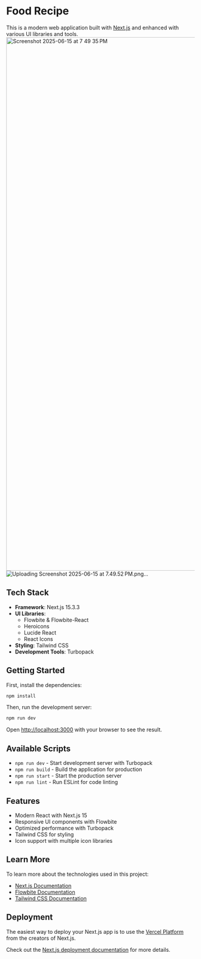 
# Food Recipe 

This is a modern web application built with [Next.js](https://nextjs.org) and enhanced with various UI libraries and tools.
<img width="1425" alt="Screenshot 2025-06-15 at 7 49 35 PM" src="https://github.com/user-attachments/assets/979a00d4-8eac-4439-99c5-53a791365b4f" />
![Uploading Screenshot 2025-06-15 at 7.49.52 PM.png…]()

## Tech Stack

- **Framework**: Next.js 15.3.3
- **UI Libraries**:
  - Flowbite & Flowbite-React
  - Heroicons
  - Lucide React
  - React Icons
- **Styling**: Tailwind CSS
- **Development Tools**: Turbopack

## Getting Started

First, install the dependencies:

```bash
npm install
```

Then, run the development server:

```bash
npm run dev
```

Open [http://localhost:3000](http://localhost:3000) with your browser to see the result.



## Available Scripts

- `npm run dev` - Start development server with Turbopack
- `npm run build` - Build the application for production
- `npm run start` - Start the production server
- `npm run lint` - Run ESLint for code linting

## Features

- Modern React with Next.js 15
- Responsive UI components with Flowbite
- Optimized performance with Turbopack
- Tailwind CSS for styling
- Icon support with multiple icon libraries

## Learn More

To learn more about the technologies used in this project:

- [Next.js Documentation](https://nextjs.org/docs)
- [Flowbite Documentation](https://flowbite.com/docs/getting-started/introduction/)
- [Tailwind CSS Documentation](https://tailwindcss.com/docs)

## Deployment

The easiest way to deploy your Next.js app is to use the [Vercel Platform](https://vercel.com/new?utm_medium=default-template&filter=next.js&utm_source=create-next-app&utm_campaign=create-next-app-readme) from the creators of Next.js.

Check out the [Next.js deployment documentation](https://nextjs.org/docs/app/building-your-application/deploying) for more details.
